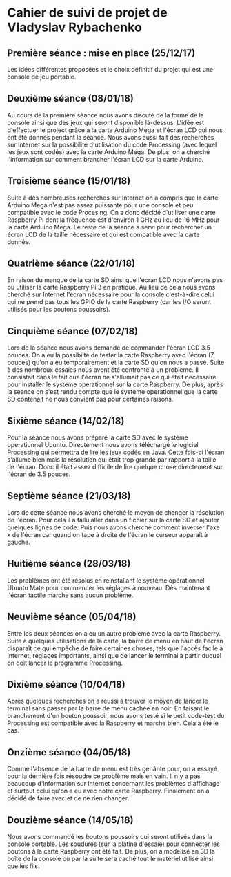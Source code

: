 Cahier de suivi de projet de Vladyslav Rybachenko
==

Première séance : mise en place (25/12/17)
--
Les idées différentes proposées et le choix définitif du projet qui est une console de jeu portable.

Deuxième séance (08/01/18)
--
Au cours de la première séance nous avons discuté de la forme de la console ainsi que des jeux qui seront disponible là-dessus. L'idée est d'effectuer le project grâce à la carte Arduino Mega et l'écran LCD qui nous ont été donnés pendant la séance. Nous avons aussi fait des recherches sur Internet sur la possibilité d'utilisation du code Processing (avec lequel les jeux sont codés) avec la carte Arduino Mega. De plus, on a cherché l'information sur comment brancher l'écran LCD sur la carte Arduino. 

Troisième séance (15/01/18)
--
Suite à des nombreuses recherches sur Internet on a compris que la carte Arduino Mega n'est pas assez puissante pour une console et peu compatible avec le code Procesing. On a donc décidé d'utiliser une carte Raspberry Pi dont la fréquence est d'environ 1 GHz au lieu de 16 MHz pour la carte Arduino Mega. Le reste de la séance a servi pour rechercher un écran LCD de la taille nécessaire et qui est compatible avec la carte donnée.    

Quatrième séance (22/01/18)
--
En raison du manque de la carte SD ainsi que l'écran LCD nous n'avons pas pu utiliser la carte Raspberry Pi 3 en pratique. Au lieu de cela nous avons cherché sur Internet l'écran nécessaire pour la console c'est-à-dire celui qui ne prend pas tous les GPIO de la carte Raspberry (car les I/O seront utilisés pour les boutons poussoirs). 

Cinquième séance (07/02/18)
--
Lors de la séance nous avons demandé de commander l'écran LCD 3.5 pouces. On a eu la possibilté de tester la carte Raspberry avec l'écran (7 pouces) qu'on a eu temporairement et la carte SD qu'on nous a passé. Suite à des nombreux essaies nous avont été confronté à un problème. Il consistait dans le fait que l'écran ne s'allumait pas ce qui était necéssaire pour installer le système operationnel sur la carte Raspberry. De plus, après la séance on s'est rendu compte que le système operationnel que la carte SD contenait ne nous convient pas pour certaines raisons. 

Sixième séance (14/02/18)
--
Pour la séance nous avons préparé la carte SD avec le système operationnel Ubuntu. Directement nous avons téléchargé le logiciel Processing qui permettra de lire les jeux codés en Java. Cette fois-ci l'écran s'allume bien mais la résolution qui était trop grande par rapport à la taille de l'écran. Donc il était assez difficile de lire quelque chose directement sur l'écran de 3.5 pouces.  

Septième séance (21/03/18)
--
Lors de cette séance nous avons cherché le moyen de changer la résolution de l'écran. Pour cela il a fallu aller dans un fichier sur la carte SD et ajouter quelques lignes de code. Puis nous avons cherché comment inverser l'axe x de l'écran car quand on tape à droite de l'écran le curseur apparaît à gauche.  

Huitième séance (28/03/18)
--
Les problèmes ont été résolus en reinstallant le système opérationnel Ubuntu Mate pour commencer les réglages à nouveau. Dès maintenant l'écran tactile marche sans aucun problème. 

Neuvième séance (05/04/18)
--
Entre les deux séances on a eu un autre problème avec la carte Raspberry. Suite à quelques utilisations de la carte, la barre de menu en haut de l'écran disparaît ce qui empêche de faire certaines choses, tels que l'accès facile à Internet, réglages importants, ainsi que de lancer le terminal à partir duquel on doit lancer le programme Processing.

Dixième séance (10/04/18)
--
Après quelques recherches on a réussi à trouver le moyen de lancer le terminal sans passer par la barre de menu cachée en noir. En faisant le branchement d'un bouton poussoir, nous avons testé si le petit code-test du Processing est compatible avec la Raspberry et marche bien. Cela a été le cas. 

Onzième séance (04/05/18)
--
Comme l'absence de la barre de menu est très genânte pour, on a essayé pour la dernière fois résoudre ce problème mais en vain. Il n'y a pas beaucoup d'information sur Internet concernant les problèmes d'affichage et surtout celui qu'on a eu avec notre carte Raspberry. Finalement on a décidé de faire avec et de ne rien changer.

Douzième séance (14/05/18)
--
Nous avons commandé les boutons poussoirs qui seront utilisés dans la console portable. Les soudures (sur la platine d'essaie) pour connecter les boutons à la carte Raspberry ont été fait. De plus, on a modelisé en 3D la boîte de la console où par la suite sera caché tout le matériel utilisé ainsi que les fils.  
